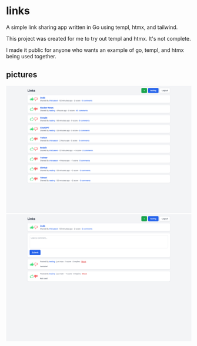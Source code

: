 # links

A simple link sharing app written in Go using templ, htmx, and tailwind.

This project was created for me to try out templ and htmx. It's not complete. 

I made it public for anyone who wants an example of go, templ, and htmx being used together.

## pictures

<p align="center">
  <img src="https://github.com/joeychilson/links/blob/main/static/img/homepage.png?raw=true" width="1080">
  <img src="https://github.com/joeychilson/links/blob/main/static/img/comments.png?raw=true" width="1080">
</p>